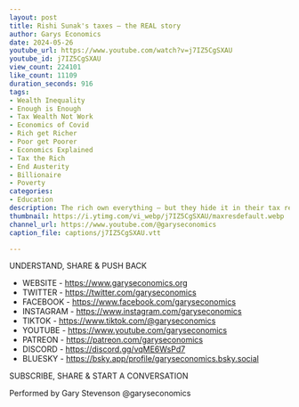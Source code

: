 ```yaml
---
layout: post
title: Rishi Sunak's taxes – the REAL story
author: Garys Economics
date: 2024-05-26
youtube_url: https://www.youtube.com/watch?v=j7IZ5CgSXAU
youtube_id: j7IZ5CgSXAU
view_count: 224101
like_count: 11109
duration_seconds: 916
tags:
- Wealth Inequality
- Enough is Enough
- Tax Wealth Not Work
- Economics of Covid
- Rich get Richer
- Poor get Poorer
- Economics Explained
- Tax the Rich
- End Austerity
- Billionaire
- Poverty
categories:
- Education
description: The rich own everything – but they hide it in their tax returns.
thumbnail: https://i.ytimg.com/vi_webp/j7IZ5CgSXAU/maxresdefault.webp
channel_url: https://www.youtube.com/@garyseconomics
caption_file: captions/j7IZ5CgSXAU.vtt

---
```


UNDERSTAND, SHARE & PUSH BACK

- WEBSITE - https://www.garyseconomics.org
- TWITTER  - https://twitter.com/garyseconomics
- FACEBOOK - https://www.facebook.com/garyseconomics
- INSTAGRAM  - https://www.instagram.com/garyseconomics
- TIKTOK - https://www.tiktok.com/@garyseconomics
- YOUTUBE -  https://www.youtube.com/garyseconomics
- PATREON - https://patreon.com/garyseconomics
- DISCORD - https://discord.gg/vqME6WsPd7
- BLUESKY - https://bsky.app/profile/garyseconomics.bsky.social

SUBSCRIBE, SHARE & START A CONVERSATION

Performed by Gary Stevenson
@garyseconomics

